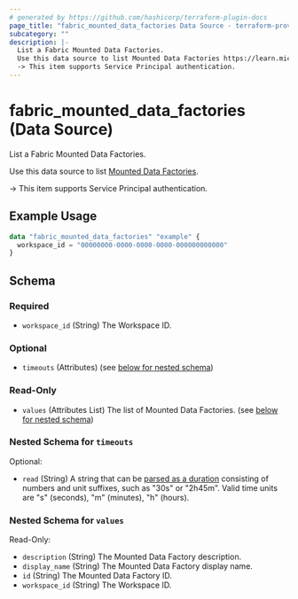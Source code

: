 ```yaml
---
# generated by https://github.com/hashicorp/terraform-plugin-docs
page_title: "fabric_mounted_data_factories Data Source - terraform-provider-fabric"
subcategory: ""
description: |-
  List a Fabric Mounted Data Factories.
  Use this data source to list Mounted Data Factories https://learn.microsoft.com/en-us/fabric/data-factory/data-factory-overview.
  -> This item supports Service Principal authentication.
---
```


# fabric_mounted_data_factories (Data Source)

List a Fabric Mounted Data Factories.

Use this data source to list [Mounted Data Factories](https://learn.microsoft.com/en-us/fabric/data-factory/data-factory-overview).

-> This item supports Service Principal authentication.

## Example Usage

```terraform
data "fabric_mounted_data_factories" "example" {
  workspace_id = "00000000-0000-0000-0000-000000000000"
}
```

<!-- schema generated by tfplugindocs -->
## Schema

### Required

- `workspace_id` (String) The Workspace ID.

### Optional

- `timeouts` (Attributes) (see [below for nested schema](#nestedatt--timeouts))

### Read-Only

- `values` (Attributes List) The list of Mounted Data Factories. (see [below for nested schema](#nestedatt--values))

<a id="nestedatt--timeouts"></a>

### Nested Schema for `timeouts`

Optional:

- `read` (String) A string that can be [parsed as a duration](https://pkg.go.dev/time#ParseDuration) consisting of numbers and unit suffixes, such as "30s" or "2h45m". Valid time units are "s" (seconds), "m" (minutes), "h" (hours).

<a id="nestedatt--values"></a>

### Nested Schema for `values`

Read-Only:

- `description` (String) The Mounted Data Factory description.
- `display_name` (String) The Mounted Data Factory display name.
- `id` (String) The Mounted Data Factory ID.
- `workspace_id` (String) The Workspace ID.
